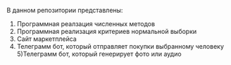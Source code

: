 В данном репозитории представлены:
1) Программная реалзация численных методов
2) Программная реализация критериев нормальной выборки
3) Сайт маркетплейса
4) Телеграмм бот, который отправляет покупки выбранному человеку 
5)Телеграмм бот, который генерирует фото или аудио
